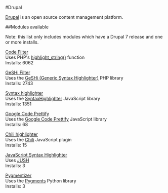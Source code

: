 #Drupal

[Drupal](http://drupal.org) is an open source content management platform.

##Modules available

Note: this list only includes modules which have a Drupal 7 release and one or more installs.

[Code Filter](http://drupal.org/project/codefilter)  
Uses PHP's [highlight_string()](http://php.net/manual/en/function.highlight-string.php) function  
Installs: 6062

[GeSHi Filter](http://drupal.org/project/geshifilter)  
Uses the [GeSHi (Generic Syntax Highlighter)](http://qbnz.com/highlighter/) PHP library  
Installs: 2743

[Syntax highlighter](http://drupal.org/project/syntaxhighlighter)  
Uses the [SyntaxHighlighter](http://alexgorbatchev.com/SyntaxHighlighter/) JavaScript library  
Installs: 1351

[Google Code Prettify](http://drupal.org/project/prettify)  
Uses the [Google Code Prettify](http://code.google.com/p/google-code-prettify/) JavaScript library  
Installs: 68

[Chili highlighter](http://drupal.org/project/chili_highlighter)  
Uses the [Chili](http://pygments.org) JavaScript plugin  
Installs: 15

[JavaScript Syntax Highlighter](http://drupal.org/project/jush)  
Uses [JUSH](http://jush.sourceforge.net)  
Installs: 3

[Pygmentizer](http://drupal.org/project/pygmentizer)  
Uses the [Pygments](http://pygments.org) Python library   
Installs: 3
 
